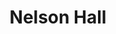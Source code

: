 ---
events:
- building: Nelson Hall
  categories: nelson-hall
  description: The purpose of BBSA has been to serve and recruit minority students
    into NC State's Poole College of Management.
  event_decade: '2010'
  event_id: '45'
  excerpt: The purpose of BBSA has been to serve and recruit minority students into
    NC State's Poole College of Management.
  image id (orig): funk_door0026
  image_caption: Entrance to Nelson Hall
  image_id: funk_door0026
  image_link: https://d.lib.ncsu.edu/collections/catalog/funk_door0026
  start_date: 01/01/2013
  title: Black Business Student Association established
  year: '2013'
- building: Nelson Hall
  categories: nelson-hall
  description: Vivian Henderson became the first African American faculty member,
    taking a position as a visiting professor in the Department of Economics. Henderson
    was a friend of Martin Luther King, Jr., and he later became president of the
    historically black Clark College in Atlanta.
  event_decade: '1960'
  event_id: '90'
  excerpt: Vivian Henderson became the first African American faculty member, taking
    a position as a visiting professor in the Department of Economics. Henderson was
    a friend of Martin Luther King, Jr., and he later became president of the historically
    black Clark College in Atlanta.
  image id (orig): 0004842
  image_caption: Nelson Hall
  image_id: 0004842
  image_link: https://d.lib.ncsu.edu/collections/catalog/0004842
  redirect_from: /events/8/index.html
  start_date: 01/01/1962
  title: First African American Faculty Member
  year: '1962'
lat: '35.788399'
layout: post
lng: '-78.674004'
order: 15
permalink: places/nelson-hall/
place: nelson-hall
route:
  code: Ok
  routes:
  - distance: 459.407
    duration: 326.526
    geometry:
      coordinates:
      - - -78.67408
        - 35.788539
      - - -78.674494
        - 35.788629
      - - -78.6745
        - 35.788583
      - - -78.674553
        - 35.788047
      - - -78.674167
        - 35.787989
      - - -78.673645
        - 35.787876
      - - -78.673574
        - 35.787863
      - - -78.673534
        - 35.787985
      - - -78.673456
        - 35.788036
      - - -78.673386
        - 35.788055
      - - -78.6733
        - 35.78806
      - - -78.672866
        - 35.787968
      - - -78.672791
        - 35.787951
      - - -78.672599
        - 35.787908
      - - -78.672511
        - 35.787881
      - - -78.672522
        - 35.787849
      - - -78.672549
        - 35.787808
      - - -78.672585
        - 35.787772
      - - -78.672598
        - 35.787758
      - - -78.672616
        - 35.787728
      - - -78.672638
        - 35.787671
      - - -78.672744
        - 35.787392
      - - -78.672709
        - 35.787384
      - - -78.672761
        - 35.787262
      - - -78.672767
        - 35.787219
      - - -78.672715
        - 35.78719
      - - -78.67227
        - 35.787094
      - - -78.672344
        - 35.786887
      type: LineString
    legs:
    - admins:
      - iso_3166_1: US
        iso_3166_1_alpha3: USA
      distance: 459.407
      duration: 326.526
      steps:
      - distance: 39
        driving_side: right
        duration: 27.465
        geometry:
          coordinates:
          - - -78.67408
            - 35.788539
          - - -78.674494
            - 35.788629
          type: LineString
        intersections:
        - admin_index: 0
          bearings:
          - 285
          classes:
          - restricted
          entry:
          - true
          geometry_index: 0
          is_urban: true
          location:
          - -78.67408
          - 35.788539
          mapbox_streets_v8:
            class: service
          out: 0
        maneuver:
          bearing_after: 285
          bearing_before: 0
          instruction: Walk west.
          location:
          - -78.67408
          - 35.788539
          type: depart
        mode: walking
        name: ''
        weight: 27.465
      - distance: 65
        driving_side: right
        duration: 45.775
        geometry:
          coordinates:
          - - -78.674494
            - 35.788629
          - - -78.6745
            - 35.788583
          - - -78.674553
            - 35.788047
          type: LineString
        intersections:
        - admin_index: 0
          bearings:
          - 105
          - 186
          duration: 3.521
          entry:
          - false
          - true
          geometry_index: 1
          in: 0
          is_urban: true
          location:
          - -78.674494
          - 35.788629
          mapbox_streets_v8:
            class: service
          out: 1
          weight: 3.521
        - admin_index: 0
          bearings:
          - 6
          - 185
          entry:
          - false
          - true
          geometry_index: 2
          in: 0
          is_urban: true
          location:
          - -78.6745
          - 35.788583
          mapbox_streets_v8:
            class: service
          out: 1
        maneuver:
          bearing_after: 186
          bearing_before: 285
          instruction: Turn left onto the walkway.
          location:
          - -78.674494
          - 35.788629
          modifier: left
          type: turn
        mode: walking
        name: ''
        weight: 45.775
      - distance: 105
        driving_side: right
        duration: 75.944
        geometry:
          coordinates:
          - - -78.674553
            - 35.788047
          - - -78.674167
            - 35.787989
          - - -78.673645
            - 35.787876
          - - -78.673574
            - 35.787863
          - - -78.673534
            - 35.787985
          type: LineString
        intersections:
        - admin_index: 0
          bearings:
          - 5
          - 100
          duration: 59.155
          entry:
          - false
          - true
          geometry_index: 3
          in: 0
          is_urban: true
          location:
          - -78.674553
          - 35.788047
          mapbox_streets_v8:
            class: service
          out: 1
          weight: 59.155
        - admin_index: 0
          bearings:
          - 52
          - 285
          entry:
          - true
          - false
          geometry_index: 5
          in: 1
          is_urban: true
          location:
          - -78.673645
          - 35.787876
          mapbox_streets_v8:
            class: service
          out: 0
          turn_duration: 2
          turn_weight: 2
        maneuver:
          bearing_after: 100
          bearing_before: 185
          instruction: Turn left onto the walkway.
          location:
          - -78.674553
          - 35.788047
          modifier: left
          type: turn
        mode: walking
        name: ''
        weight: 75.944
      - distance: 23
        driving_side: right
        duration: 16.197
        geometry:
          coordinates:
          - - -78.673534
            - 35.787985
          - - -78.673456
            - 35.788036
          - - -78.673386
            - 35.788055
          - - -78.6733
            - 35.78806
          type: LineString
        intersections:
        - admin_index: 0
          bearings:
          - 51
          - 199
          entry:
          - true
          - false
          geometry_index: 7
          in: 1
          is_urban: true
          location:
          - -78.673534
          - 35.787985
          mapbox_streets_v8:
            class: service
          out: 0
        maneuver:
          bearing_after: 51
          bearing_before: 19
          instruction: Keep right to take the walkway.
          location:
          - -78.673534
          - 35.787985
          modifier: slight right
          type: fork
        mode: walking
        name: ''
        weight: 16.197
      - distance: 74
        driving_side: right
        duration: 53.113
        geometry:
          coordinates:
          - - -78.6733
            - 35.78806
          - - -78.672866
            - 35.787968
          - - -78.672791
            - 35.787951
          - - -78.672599
            - 35.787908
          - - -78.672511
            - 35.787881
          type: LineString
        intersections:
        - admin_index: 0
          bearings:
          - 105
          - 266
          duration: 34.803
          entry:
          - true
          - false
          geometry_index: 10
          in: 1
          is_urban: true
          location:
          - -78.6733
          - 35.78806
          mapbox_streets_v8:
            class: service
          out: 0
          turn_duration: 1
          turn_weight: 1
          weight: 34.803
        - admin_index: 0
          bearings:
          - 105
          - 285
          duration: 12.676
          entry:
          - true
          - false
          geometry_index: 12
          in: 1
          is_urban: true
          location:
          - -78.672791
          - 35.787951
          mapbox_streets_v8:
            class: service
          out: 0
          weight: 12.676
        - admin_index: 0
          bearings:
          - 111
          - 285
          entry:
          - true
          - false
          geometry_index: 13
          in: 1
          is_urban: true
          location:
          - -78.672599
          - 35.787908
          mapbox_streets_v8:
            class: service
          out: 0
        maneuver:
          bearing_after: 105
          bearing_before: 86
          instruction: Keep left to take the walkway.
          location:
          - -78.6733
          - 35.78806
          modifier: slight left
          type: fork
        mode: walking
        name: ''
        weight: 53.113
      - distance: 59
        driving_side: right
        duration: 41.549
        geometry:
          coordinates:
          - - -78.672511
            - 35.787881
          - - -78.672522
            - 35.787849
          - - -78.672549
            - 35.787808
          - - -78.672585
            - 35.787772
          - - -78.672598
            - 35.787758
          - - -78.672616
            - 35.787728
          - - -78.672638
            - 35.787671
          - - -78.672744
            - 35.787392
          type: LineString
        intersections:
        - admin_index: 0
          bearings:
          - 209
          - 291
          entry:
          - true
          - false
          geometry_index: 14
          in: 1
          is_urban: true
          location:
          - -78.672511
          - 35.787881
          mapbox_streets_v8:
            class: service
          out: 0
        maneuver:
          bearing_after: 209
          bearing_before: 111
          instruction: Turn right onto the walkway.
          location:
          - -78.672511
          - 35.787881
          modifier: right
          type: turn
        mode: walking
        name: ''
        weight: 41.549
      - distance: 3
        driving_side: right
        duration: 2.113
        geometry:
          coordinates:
          - - -78.672744
            - 35.787392
          - - -78.672709
            - 35.787384
          type: LineString
        intersections:
        - admin_index: 0
          bearings:
          - 17
          - 106
          entry:
          - false
          - true
          geometry_index: 21
          in: 0
          is_urban: true
          location:
          - -78.672744
          - 35.787392
          mapbox_streets_v8:
            class: service
          out: 1
        maneuver:
          bearing_after: 106
          bearing_before: 197
          instruction: Turn left onto the walkway.
          location:
          - -78.672744
          - 35.787392
          modifier: left
          type: turn
        mode: walking
        name: ''
        weight: 2.113
      - distance: 19
        driving_side: right
        duration: 13.38
        geometry:
          coordinates:
          - - -78.672709
            - 35.787384
          - - -78.672761
            - 35.787262
          - - -78.672767
            - 35.787219
          type: LineString
        intersections:
        - admin_index: 0
          bearings:
          - 199
          - 286
          entry:
          - true
          - false
          geometry_index: 22
          in: 1
          is_urban: true
          location:
          - -78.672709
          - 35.787384
          mapbox_streets_v8:
            class: street
          out: 0
          turn_weight: 5
        maneuver:
          bearing_after: 199
          bearing_before: 106
          instruction: Turn right onto Pillsbury Circle.
          location:
          - -78.672709
          - 35.787384
          modifier: right
          type: turn
        mode: walking
        name: Pillsbury Circle
        weight: 18.38
      - distance: 48
        driving_side: right
        duration: 33.803
        geometry:
          coordinates:
          - - -78.672767
            - 35.787219
          - - -78.672715
            - 35.78719
          - - -78.67227
            - 35.787094
          type: LineString
        intersections:
        - admin_index: 0
          bearings:
          - 15
          - 125
          duration: 4.225
          entry:
          - false
          - true
          geometry_index: 24
          in: 0
          is_urban: true
          location:
          - -78.672767
          - 35.787219
          mapbox_streets_v8:
            class: service
          out: 1
          turn_weight: 5
          weight: 9.225
        - admin_index: 0
          bearings:
          - 105
          - 305
          entry:
          - true
          - false
          geometry_index: 25
          in: 1
          is_urban: true
          location:
          - -78.672715
          - 35.78719
          mapbox_streets_v8:
            class: service
          out: 0
        maneuver:
          bearing_after: 125
          bearing_before: 195
          instruction: Turn left onto the walkway.
          location:
          - -78.672767
          - 35.787219
          modifier: left
          type: turn
        mode: walking
        name: ''
        weight: 38.803
      - distance: 24.408
        driving_side: right
        duration: 17.188
        geometry:
          coordinates:
          - - -78.67227
            - 35.787094
          - - -78.672344
            - 35.786887
          type: LineString
        intersections:
        - admin_index: 0
          bearings:
          - 196
          - 285
          classes:
          - restricted
          entry:
          - true
          - false
          geometry_index: 26
          in: 1
          is_urban: true
          location:
          - -78.67227
          - 35.787094
          mapbox_streets_v8:
            class: service
          out: 0
          turn_weight: 605
        maneuver:
          bearing_after: 196
          bearing_before: 105
          instruction: Turn right onto Derieux Street.
          location:
          - -78.67227
          - 35.787094
          modifier: right
          type: turn
        mode: walking
        name: Derieux Street
        weight: 622.188
      - distance: 0
        driving_side: right
        duration: 0
        geometry:
          coordinates:
          - - -78.672344
            - 35.786887
          - - -78.672344
            - 35.786887
          type: LineString
        intersections:
        - admin_index: 0
          bearings:
          - 16
          entry:
          - true
          geometry_index: 27
          in: 0
          location:
          - -78.672344
          - 35.786887
        maneuver:
          bearing_after: 0
          bearing_before: 196
          instruction: Your destination is on the right.
          location:
          - -78.672344
          - 35.786887
          modifier: right
          type: arrive
        mode: walking
        name: Derieux Street
        weight: 0
      summary: Pillsbury Circle, Derieux Street
      weight: 941.527
    weight: 941.527
    weight_name: pedestrian
  waypoints:
  - distance: 17.029
    location:
    - -78.67408
    - 35.788539
    name: ''
  - distance: 5.328
    location:
    - -78.672344
    - 35.786887
    name: Derieux Street
title: Nelson Hall

---